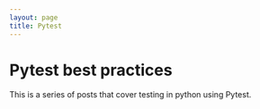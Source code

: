 ```yaml
---
layout: page
title: Pytest
---
```


# Pytest best practices

This is a series of posts that cover testing in python using Pytest.
